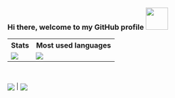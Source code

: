 ### Hi there, welcome to my GitHub profile <img src="https://media3.giphy.com/media/v1.Y2lkPTc5MGI3NjExeGp4bjBhdm1tZzZidjNoNXg3Ynlhd2djOWxpN3RkaXZybmpja25seCZlcD12MV9pbnRlcm5hbF9naWZfYnlfaWQmY3Q9Zw/e8qvtPuCyKXI4qJK7d/giphy.gif" width="50">

 <table>
  <tr>
    <th>Stats</th>
    <th>Most used languages</th>
  </tr>
  <tr>
   <td>
    <a href="https://github.com/anuraghazra/github-readme-stats">
     <img align="center" src="https://github-readme-stats.vercel.app/api?username=BriceTatongK&show_icons=true&count_private=true&theme=tokyonight" />
    </a>
   </td>
   <td>
    <a href="https://github.com/anuraghazra/github-readme-stats">
     <img align="center" src="https://github-readme-stats.vercel.app/api/top-langs/?username=BriceTatongK"/>
    </a>
   </td>
   </tr>
</table><br>
<p><img align="center" src="https://img.shields.io/github/followers/BriceTatongK?label=Follow&style=social" /> |   <img align="center" src="https://komarev.com/ghpvc/?username=BriceTatongK" /></p>
